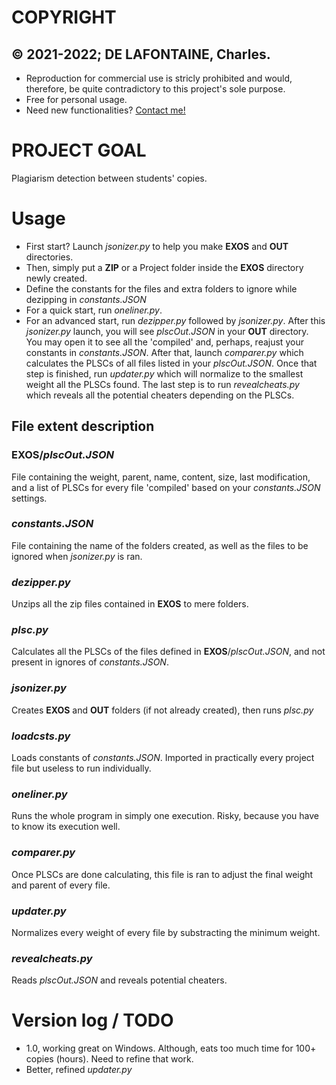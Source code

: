 # COPYRIGHT
## © 2021-2022; DE LAFONTAINE, Charles.

- Reproduction for commercial use is stricly prohibited and would, therefore, be quite contradictory to this project's sole purpose. 
- Free for personal usage. 
- Need new functionalities? [Contact me!](https://www.linkedin.com/in/charles-de-lafontaine-2506191b2/)

# PROJECT GOAL
Plagiarism detection between students' copies.

# Usage

- First start? Launch *jsonizer.py* to help you make **EXOS** and **OUT** directories. 
- Then, simply put a **ZIP** or a Project folder inside the **EXOS** directory newly created.
- Define the constants for the files and extra folders to ignore while dezipping in *constants.JSON*
- For a quick start, run *oneliner.py*.
- For an advanced start, run *dezipper.py* followed by *jsonizer.py*. After this *jsonizer.py* launch, you will see *plscOut.JSON* in your **OUT** directory. You may open it to see all the 'compiled' and, perhaps, reajust your constants in *constants.JSON*. After that, launch *comparer.py* which calculates the PLSCs of all files listed in your *plscOut.JSON*. Once that step is finished, run *updater.py* which will normalize to the smallest weight all the PLSCs found. The last step is to run *revealcheats.py* which reveals all the potential cheaters depending on the PLSCs.

## File extent description

### **EXOS**/*plscOut.JSON*

File containing the weight, parent, name, content, size, last modification, and a list of PLSCs for every file 'compiled' based on your *constants.JSON* settings.

### *constants.JSON*

File containing the name of the folders created, as well as the files to be ignored when *jsonizer.py* is ran.

### *dezipper.py*

Unzips all the zip files contained in **EXOS** to mere folders.

### *plsc.py*

Calculates all the PLSCs of the files defined in **EXOS**/*plscOut.JSON*, and not present in ignores of *constants.JSON*.

### *jsonizer.py*

Creates **EXOS** and **OUT** folders (if not already created), then runs *plsc.py*

### *loadcsts.py*

Loads constants of *constants.JSON*. Imported in practically every project file but useless to run individually.

### *oneliner.py*

Runs the whole program in simply one execution. Risky, because you have to know its execution well.

### *comparer.py*

Once PLSCs are done calculating, this file is ran to adjust the final weight and parent of every file.

### *updater.py*

Normalizes every weight of every file by substracting the minimum weight.

### *revealcheats.py*

Reads *plscOut.JSON* and reveals potential cheaters.

# Version log / TODO

- 1.0, working great on Windows. Although, eats too much time for 100+ copies (hours). Need to refine that work.
- Better, refined *updater.py*
